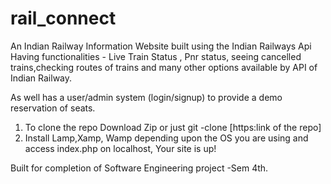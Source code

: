 # rail_connect
An Indian Railway Information Website built using the Indian Railways Api Having functionalities - Live Train Status , Pnr status,
seeing cancelled trains,checking routes of trains and many other options available by API of Indian Railway.

As well has a user/admin system (login/signup) to provide a demo reservation of seats.

1. To clone the repo Download Zip or just git -clone [https:link of the repo]
2. Install Lamp,Xamp, Wamp depending upon the OS you are using and access index.php on localhost, Your site is up!

Built for completion of Software Engineering project -Sem 4th.
